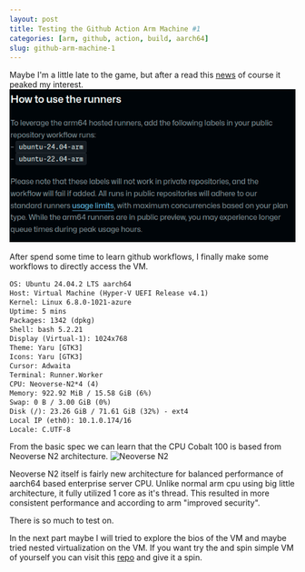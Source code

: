 ```yaml
---
layout: post
title: Testing the Github Action Arm Machine #1 
categories: [arm, github, action, build, aarch64]
slug: github-arm-machine-1
---
```


Maybe I'm a little late to the game, but after a read this [news](https://github.blog/changelog/2025-01-16-linux-arm64-hosted-runners-now-available-for-free-in-public-repositories-public-preview/) of course it peaked my interest.  
![Git news](/assets/image/git-img.png)

After spend some time to learn github workflows, I finally make some workflows to directly access the VM. 

```console
OS: Ubuntu 24.04.2 LTS aarch64
Host: Virtual Machine (Hyper-V UEFI Release v4.1)
Kernel: Linux 6.8.0-1021-azure
Uptime: 5 mins
Packages: 1342 (dpkg)
Shell: bash 5.2.21
Display (Virtual-1): 1024x768
Theme: Yaru [GTK3]
Icons: Yaru [GTK3]
Cursor: Adwaita
Terminal: Runner.Worker
CPU: Neoverse-N2*4 (4)
Memory: 922.92 MiB / 15.58 GiB (6%)
Swap: 0 B / 3.00 GiB (0%)
Disk (/): 23.26 GiB / 71.61 GiB (32%) - ext4
Local IP (eth0): 10.1.0.174/16
Locale: C.UTF-8
```

From the basic spec we can learn that the CPU Cobalt 100 is based from Neoverse N2 architecture.
![Neoverse N2](https://www.arm.com/-/media/global/solutions/infrastructure/cloud-computing/n2-cloud-workload-900x900.jpg?rev=fabd13e5a8a54b729eae2ae33b225296&revision=fabd13e5-a8a5-4b72-9eae-2ae33b225296&h=900&w=900&la=en&hash=39866828C132BEEF1BC3D34BC9F06E90)

Neoverse N2 itself is fairly new architecture for balanced performance of aarch64 based enterprise server CPU. Unlike normal arm cpu using big little architecture, it fully utilized 1 core as it's thread. This resulted in more consistent performance and according to arm "improved security".   

There is so much to test on.  

In the next part maybe I will tried to explore the bios of the VM and maybe tried nested virtualization on the VM. 
If you want try the and spin simple VM of yourself you can visit this [repo](https://github.com/sulaimangari/cobalt-100-playground) and give it a spin.